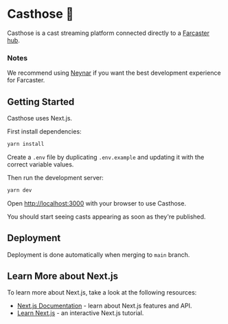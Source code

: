 # Casthose 🚰

Casthose is a cast streaming platform connected directly to a [Farcaster hub](https://docs.farcaster.xyz/protocol/architecture.html).

### Notes

We recommend using [Neynar](https://neynar.com/) if you want the best development experience for Farcaster.

## Getting Started

Casthose uses Next.js.

First install dependencies:

```bash
yarn install
```

Create a `.env` file by duplicating `.env.example` and updating it with the correct variable values.

Then run the development server:

```bash
yarn dev
```

Open [http://localhost:3000](http://localhost:3000) with your browser to use Casthose.

You should start seeing casts appearing as soon as they're published.

## Deployment

Deployment is done automatically when merging to `main` branch.

## Learn More about Next.js

To learn more about Next.js, take a look at the following resources:

- [Next.js Documentation](https://nextjs.org/docs) - learn about Next.js features and API.
- [Learn Next.js](https://nextjs.org/learn) - an interactive Next.js tutorial.
